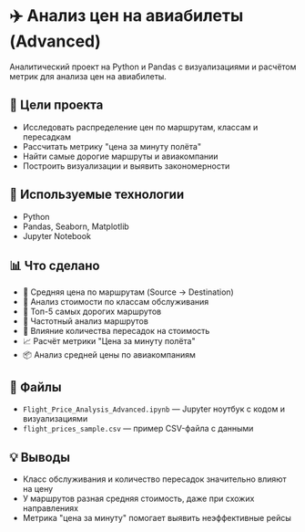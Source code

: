 
# ✈️ Анализ цен на авиабилеты (Advanced)

Аналитический проект на Python и Pandas с визуализациями и расчётом метрик для анализа цен на авиабилеты.

## 📌 Цели проекта

- Исследовать распределение цен по маршрутам, классам и пересадкам
- Рассчитать метрику "цена за минуту полёта"
- Найти самые дорогие маршруты и авиакомпании
- Построить визуализации и выявить закономерности

## 🧪 Используемые технологии

- Python
- Pandas, Seaborn, Matplotlib
- Jupyter Notebook

## 📊 Что сделано

- 📍 Средняя цена по маршрутам (Source → Destination)
- 💺 Анализ стоимости по классам обслуживания
- 🛫 Топ-5 самых дорогих маршрутов
- 🧮 Частотный анализ маршрутов
- 🔁 Влияние количества пересадок на стоимость
- 📈 Расчёт метрики "Цена за минуту полёта"
- 📦 Анализ средней цены по авиакомпаниям

## 📁 Файлы

- `Flight_Price_Analysis_Advanced.ipynb` — Jupyter ноутбук с кодом и визуализациями
- `flight_prices_sample.csv` — пример CSV-файла с данными

## 💡 Выводы

- Класс обслуживания и количество пересадок значительно влияют на цену
- У маршрутов разная средняя стоимость, даже при схожих направлениях
- Метрика "цена за минуту" помогает выявить неэффективные рейсы

